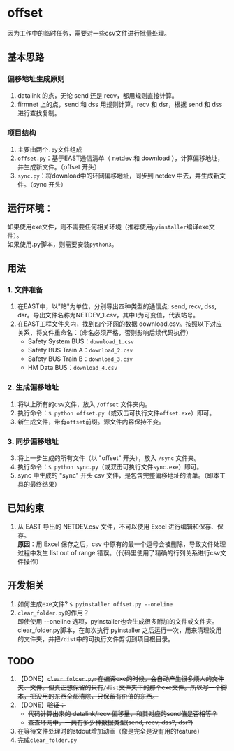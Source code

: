 # offset
因为工作中的临时任务，需要对一些csv文件进行批量处理。

## 基本思路
### 偏移地址生成原则
1. datalink 的点，无论 send 还是 recv，都用规则直接计算。
2. firmnet 上的点，send 和 dss 用规则计算。recv 和 dsr，根据 send 和 dss 进行查找复制。
### 项目结构
1. 主要由两个`.py`文件组成
2. `offset.py`：基于EAST通信清单（ netdev 和 download ），计算偏移地址，并生成新文件。（offset 开头）
3. `sync.py`：将download中的环网偏移地址，同步到 netdev 中去，并生成新文件。（sync 开头）

## 运行环境：
如果使用exe文件，则不需要任何相关环境（推荐使用`pyinstaller`编译exe文件）。<br>
如果使用.py脚本，则需要安装`python3`。

## 用法
### 1. 文件准备
1. 在EAST中，以"站"为单位，分别导出四种类型的通信点: send, recv, dss, dsr。导出文件名称为NETDEV_1.csv，其中`1`为可变值，代表站号。
2. 在EAST工程文件夹内，找到四个环网的数据 download.csv。按照以下对应关系，将文件重命名：（命名必须严格，否则影响后续代码执行）
    - Safety System BUS：`download_1.csv`
    - Safety BUS Train A：`download_2.csv`
    - Safety BUS Train B：`download_3.csv`
    - HM Data BUS：`download_4.csv`

### 2. 生成偏移地址
1. 将以上所有的csv文件，放入 `/offset` 文件夹内。
2. 执行命令：`$ python offset.py`（或双击可执行文件`offset.exe`）即可。
3. 新生成文件，带有`offset`前缀。源文件内容保持不变。

### 3. 同步偏移地址
3. 将上一步生成的所有文件（以 "offset" 开头），放入 `/sync` 文件夹。
4. 执行命令：`$ python sync.py`（或双击可执行文件`sync.exe`）即可。
5. sync 中生成的 "sync" 开头 csv 文件，是包含完整偏移地址的清单。（即本工具的最终结果）


## 已知约束
1. 从 EAST 导出的 NETDEV.csv 文件，不可以使用 Excel 进行编辑和保存、保存。<br>**原因**：用 Excel 保存之后，csv 中原有的最一个逗号会被删除，导致文件处理过程中发生 list out of range 错误。（代码里使用了精确的行列关系进行csv文件操作）

## 开发相关
1. 如何生成exe文件? `$ pyinstaller offset.py --oneline`
2. `clear_folder.py`的作用？<br>即使使用 --oneline 选项，pyinstaller也会生成很多附加的文件或文件夹。<br>clear_folder.py脚本，在每次执行 pyinstaller 之后运行一次，用来清理没用的文件夹，并把`/dist`中的可执行文件剪切到项目根目录。

## TODO
1. 【DONE】~~`clear_folder.py`: 在编译exe的时候，会自动产生很多烦人的文件夹、文件。但真正想保留的只有`/dist`文件夹下的那个exe文件。所以写一个脚本，把没用的东西全都清除，只保留有价值的东西。~~
2. 【DONE】~~验证：~~
    - ~~代码计算出来的 datalink/recv 偏移量，和其对应的send值是否相等？~~
    - ~~查查环网中，一共有多少种数据类型(send, recv, dss?, dsr?)~~
3. 在等待文件处理时的stdout增加动画（像是完全是没有用的feature）
4. 完成`clear_folder.py`